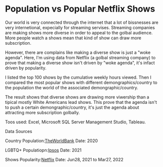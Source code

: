 # Population vs Popular Netflix Shows
Our world is very connected through the internet that a lot of bissnesses are very internetional, expecially for streaming servises.
Streaming companies are making shows more diverse in order to appeal to the golbal audience.
More people watch a shows mean that kind of show can draw more subscription.

However, there are complains like making a diverse show is just a "woke agenda".
Here, I'm using data from Netflix (a golbal streaming company) to prove that making a diverse show isn't driven by "woke agenda", it's infact driven by popularity.

I listed the top 100 shows by the cumulative weekly hours viewed.
Then I compared the most popular shows with different demongraphics/country to the population the world of the associated demongraphic/country.

The result shows that diverse shows are drawing more viwership than a tipical mostly White Americans lead shows.
This prove that the agenda isn't to push a certain demongraphic/country, it's just the agenda about attracting more subscription golbally.

Toos used:
Excel, Microsoft SQL Server Management Studio, Tableau. 

Data Sources

Country Population:[TheWorldBank](https://data.worldbank.org/indicator/SP.POP.TOTL) Date: 2020

LGBTQ+ Populatiopn:[Ipsos](https://www.ipsos.com/en/lgbt-pride-2021-global-survey-points-generation-gap-around-gender-identity-and-sexual-attraction) Date: 2021

Shows Popularity:[Netflix](https://top10.netflix.com/) Date: Jun28, 2021 to Mar27, 2022
